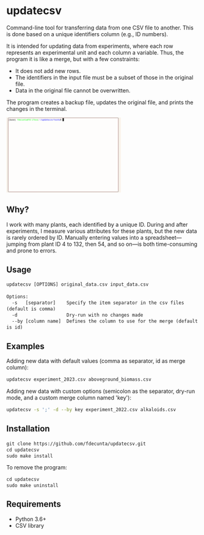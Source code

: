 # updatecsv

Command-line tool for transferring data from one CSV file to another. This is done based on a unique identifiers column (e.g., ID numbers). 

It is intended for updating data from experiments, where each row represents an experimental unit and each column a variable. Thus, the program it is like a merge, but with a few constraints:

- It does not add new rows.
- The identifiers in the input file must be a subset of those in the original file.
- Data in the original file cannot be overwritten.

The program creates a backup file, updates the original file, and prints the changes in the terminal.

<img src="updatecsv.gif" alt="image" width="300" height="auto">

## Why?

I work with many plants, each identified by a unique ID. During and after experiments, I measure various attributes for these plants, but the new data is rarely ordered by ID. Manually entering values into a spreadsheet—jumping from plant ID 4 to 132, then 54, and so on—is both time-consuming and prone to errors.

## Usage 

```
updatecsv [OPTIONS] original_data.csv input_data.csv

Options:
  -s   [separator]    Specify the item separator in the csv files (default is comma)
  -d                  Dry-run with no changes made
  --by [column name]  Defines the column to use for the merge (default is id)
```

## Examples

Adding new data with default values (comma as separator, id as merge column):

```bash
updatecsv experiment_2023.csv aboveground_biomass.csv
```

Adding new data with custom options (semicolon as the separator, dry-run mode, and a custom merge column named 'key'):


```bash
updatecsv -s ';' -d --by key experiment_2022.csv alkaloids.csv
```


## Installation

```shell
git clone https://github.com/fdecunta/updatecsv.git
cd updatecsv
sudo make install
```

To remove the program:

```shell
cd updatecsv
sudo make uninstall
```

## Requirements

- Python 3.6+
- CSV library

